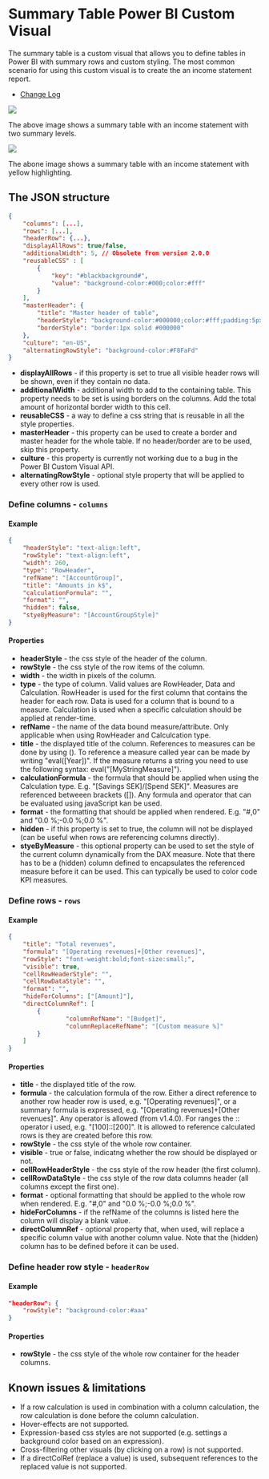 # Summary Table Power BI Custom Visual

The summary table is a custom visual that allows you to define tables in Power BI with summary rows and custom styling. The most common scenario for using this custom visual is to create the an income statement report.
* [Change Log](ChangeLog.md)
 
![](samples/Screenshot2.png)

The above image shows a summary table with an income statement with two summary levels.

![](samples/Screenshot1.png)

The abone image shows a summary table with an income statement with yellow highlighting.

## The JSON structure
```json
{
	"columns": [...],
	"rows": [...],
	"headerRow": {...},
	"displayAllRows": true/false,
	"additionalWidth": 5, // Obsolete from version 2.0.0
	"reusableCSS" : [
		{
			"key": "#blackbackground#",
			"value": "background-color:#000;color:#fff"
		}
	],
	"masterHeader": {
		"title": "Master header of table",
		"headerStyle": "background-color:#000000;color:#fff;padding:5px",
		"borderStyle": "border:1px solid #000000"
	},
	"culture": "en-US",
	"alternatingRowStyle": "background-color:#F8FaFd"
}
```
* **displayAllRows** - if this property is set to true all visible header rows will be shown, even if they contain no data.
* **additionalWidth** - additional width to add to the containing table. This property needs to be set is using borders on the columns. Add the total amount of horizontal border width to this cell.
* **reusableCSS** - a way to define a css string that is reusable in all the style properties.
* **masterHeader** - this property can be used to create a border and master header for the whole table. If no header/border are to be used, skip this property.
* **culture** - this property is currently not working due to a bug in the Power BI Custom Visual API.
* **alternatingRowStyle** - optional style property that will be applied to every other row is used.

### Define columns - `columns`
#### Example
```json
{
	"headerStyle": "text-align:left",
	"rowStyle": "text-align:left",
	"width": 260,
	"type": "RowHeader",
	"refName": "[AccountGroup]", 
	"title": "Amounts in k$",
	"calculationFormula": "", 
	"format": "",
	"hidden": false,
	"styeByMeasure": "[AccountGroupStyle]"
}
```

#### Properties
* **headerStyle** - the css style of the header of  the column.
* **rowStyle** - the css style of the row items of the column.
* **width** - the width in pixels of the column.
* **type** - the type of column. Valid values are RowHeader, Data and Calculation. RowHeader is used for the first column that contains the header for each row. Data is used for a column that is bound to a measure. Calculation is used when a specific calculation should be applied at render-time.
* **refName** - the name of the data bound measure/attribute. Only applicable when using RowHeader and Calculcation type.
* **title** - the displayed title of the column. References to measures can be done by using 
(). To reference a measure called year can be made by writing "eval([Year])". If the measure returns a string you need to use the following syntax: eval(\"[MyStringMeasure]\").
* **calculationFormula** - the formula that should be applied when using the Calculation type. E.g. "[Savings SEK]/[Spend SEK]". Measures are referenced betweeen brackets ([]). Any formula and operator that can be evaluated using javaScript kan be used.
* **format** - the formatting that should be applied when rendered. E.g. "#,0" and "0.0 %;-0.0 %;0.0 %".
* **hidden** - if this property is set to true, the column will not be displayed (can be useful when rows are referencing columns directly).
* **styeByMeasure** - this optional property can be used to set the style of the current column dynamically from the DAX measure. Note that there has to be a (hidden) column defined to encapsulates the referenced measure before it can be used. This can typically be used to color code KPI measures.

### Define rows - `rows`
#### Example
```json
{
	"title": "Total revenues",
	"formula": "[Operating revenues]+[Other revenues]",
	"rowStyle": "font-weight:bold;font-size:small;",
	"visible": true,
	"cellRowHeaderStyle": "",
	"cellRowDataStyle": "",
	"format": "",
	"hideForColumns": ["[Amount]"],
	"directColumnRef": [
		{
				"columnRefName": "[Budget]",
				"columnReplaceRefName": "[Custom measure %]"
		}
	]
}
```

#### Properties
* **title** - the displayed title of the row.
* **formula** - the calculation formula of the row. Either a direct reference to another row header row is used, e.g. "[Operating revenues]", or a summary formula is expressed, e.g. "[Operating revenues]+[Other revenues]". Any operator is allowed (from v1.4.0). For ranges the :: operator i used, e.g. "[100]::[200]". It is allowed to reference calculated rows is they are created before this row.
* **rowStyle** - the css style of the whole row container.
* **visible** - true or false, indicatng whether the row should be displayed or not.
* **cellRowHeaderStyle** - the css style of the row header (the first column).
* **cellRowDataStyle** - the css style of the row data columns header (all columns except the first one).
* **format** - optional formatting that should be applied to the whole row when rendered. E.g. "#,0" and "0.0 %;-0.0 %;0.0 %". 
* **hideForColumns** - if the refName of the columns is listed here the column will display a blank value.
* **directColumnRef** - optional property that, when used, will replace a specific column value with another column value. Note that the (hidden) column has to be defined before it can be used.

### Define header row style - `headerRow`
#### Example
```json
"headerRow": {
	"rowStyle": "background-color:#aaa"
}
```
#### Properties
* **rowStyle** - the css style of the whole row container for the header columns.

## Known issues & limitations
* If a row calculation is used in combination with a column calculation, the row calculation is done before the column calculation.
* Hover-effects are not supported.
* Expression-based css styles are not supported (e.g. settings a background color based on an expression).
* Cross-filtering other visuals (by clicking on a row) is not supported.
* If a directColRef (replace a value) is used, subsequent references to the replaced value is not supported.
